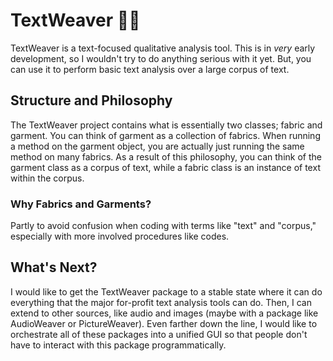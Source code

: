 # TextWeaver 👕📖

TextWeaver is a text-focused qualitative analysis tool. This is in _very_ early development, so I wouldn't try to do anything serious with it yet. But, you can use it to perform basic text analysis over a large corpus of text.

## Structure and Philosophy

The TextWeaver project contains what is essentially two classes; fabric and garment. You can think of garment as a collection of fabrics. When running a method on the garment object, you are actually just running the same method on many fabrics. As a result of this philosophy, you can think of the garment class as a corpus of text, while a fabric class is an instance of text within the corpus.

### Why Fabrics and Garments?

Partly to avoid confusion when coding with terms like "text" and "corpus," especially with more involved procedures like codes.

## What's Next?

I would like to get the TextWeaver package to a stable state where it can do everything that the major for-profit text analysis tools can do. Then, I can extend to other sources, like audio and images (maybe with a package like AudioWeaver or PictureWeaver). Even farther down the line, I would like to orchestrate all of these packages into a unified GUI so that people don't have to interact with this package programmatically.
